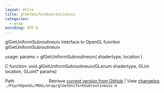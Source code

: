 ```yaml
---
layout: mfile
title: glGetUniformSubroutineuiv
categories:
  - wrap
encoding: UTF-8
---
```


glGetUniformSubroutineuiv  Interface to OpenGL function glGetUniformSubroutineuiv  

usage:  params = glGetUniformSubroutineuiv( shadertype, location )  

C function:  void glGetUniformSubroutineuiv(GLenum shadertype, GLint location, GLuint\* params)  


<div class="code_header" style="text-align:right;">
  <span style="float:left;">Path&nbsp;&nbsp;</span> <span class="counter">Retrieve <a href=
  "https://raw.github.com/Psychtoolbox-3/Psychtoolbox-3/beta/./PsychOpenGL/MOGL/wrap/glGetUniformSubroutineuiv.m">current version from GitHub</a> | View <a href=
  "https://github.com/Psychtoolbox-3/Psychtoolbox-3/commits/beta/./PsychOpenGL/MOGL/wrap/glGetUniformSubroutineuiv.m">changelog</a></span>
</div>
<div class="code">
  <code>./PsychOpenGL/MOGL/wrap/glGetUniformSubroutineuiv.m</code>
</div>
